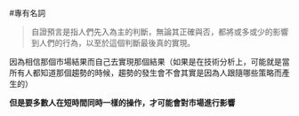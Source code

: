 #專有名詞
>自證預言是指人們先入為主的判斷，無論其正確與否，都將或多或少的影響到人們的行為，以至於這個判斷最後真的實現。

因為相信那個市場結果而自己去實現那個結果（如果是在技術分析上，可能就是當所有人都知道那個趨勢的時候，趨勢的發生會不會其實是因為人跟隨哪些策略而產生的）

**但是要多數人在短時間同時一樣的操作，才可能會對市場進行影響**
